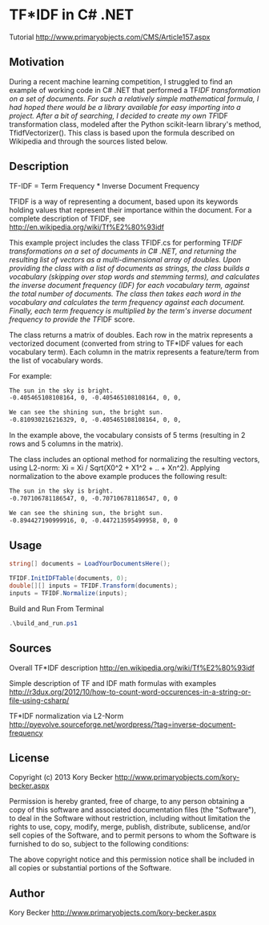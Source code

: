 # TF*IDF in C# .NET

Tutorial
http://www.primaryobjects.com/CMS/Article157.aspx

## Motivation

During a recent machine learning competition, I struggled to find an example of working code in C# .NET that performed a TF*IDF transformation on a set of documents. For such a relatively simple mathematical formula, I had hoped there would be a library available for easy importing into a project. After a bit of searching, I decided to create my own TF*IDF transformation class, modeled after the Python scikit-learn library's method, TfidfVectorizer(). This class is based upon the formula described on Wikipedia and through the sources listed below.

## Description

TF-IDF = Term Frequency * Inverse Document Frequency

TFIDF is a way of representing a document, based upon its keywords holding values that represent their importance within the document. For a complete description of TFIDF, see http://en.wikipedia.org/wiki/Tf%E2%80%93idf

This example project includes the class TFIDF.cs for performing TF*IDF transformations on a set of documents in C# .NET, and returning the resulting list of vectors as a multi-dimensional array of doubles. Upon providing the class with a list of documents as strings, the class builds a vocabulary (skipping over stop words and stemming terms), and calculates the inverse document frequency (IDF) for each vocabulary term, against the total number of documents. The class then takes each word in the vocabulary and calculates the term frequency against each document. Finally, each term frequency is multiplied by the term's inverse document frequency to provide the TF*IDF score.

The class returns a matrix of doubles. Each row in the matrix represents a vectorized document (converted from string to TF*IDF values for each vocabulary term). Each column in the matrix represents a feature/term from the list of vocabulary words.

For example:

```txt
The sun in the sky is bright.
-0.405465108108164, 0, -0.405465108108164, 0, 0,

We can see the shining sun, the bright sun.
-0.810930216216329, 0, -0.405465108108164, 0, 0,
```

In the example above, the vocabulary consists of 5 terms (resulting in 2 rows and 5 columns in the matrix).

The class includes an optional method for normalizing the resulting vectors, using L2-norm: Xi = Xi / Sqrt(X0^2 + X1^2 + .. + Xn^2). Applying normalization to the above example produces the following result:

```txt
The sun in the sky is bright.
-0.707106781186547, 0, -0.707106781186547, 0, 0

We can see the shining sun, the bright sun.
-0.894427190999916, 0, -0.447213595499958, 0, 0
```

## Usage

```cs
string[] documents = LoadYourDocumentsHere();

TFIDF.InitIDFTable(documents, 0);
double[][] inputs = TFIDF.Transform(documents);
inputs = TFIDF.Normalize(inputs);
```

Build and Run From Terminal

```ps1
.\build_and_run.ps1
```

## Sources

Overall TF*IDF description
http://en.wikipedia.org/wiki/Tf%E2%80%93idf

Simple description of TF and IDF math formulas with examples
http://r3dux.org/2012/10/how-to-count-word-occurences-in-a-string-or-file-using-csharp/

TF*IDF normalization via L2-Norm
http://pyevolve.sourceforge.net/wordpress/?tag=inverse-document-frequency

## License

Copyright (c) 2013 Kory Becker http://www.primaryobjects.com/kory-becker.aspx

Permission is hereby granted, free of charge, to any person obtaining a copy of this software and associated documentation files (the "Software"), to deal in the Software without restriction, including without limitation the rights to use, copy, modify, merge, publish, distribute, sublicense, and/or sell copies of the Software, and to permit persons to whom the Software is furnished to do so, subject to the following conditions:

The above copyright notice and this permission notice shall be included in all copies or substantial portions of the Software.

## Author

Kory Becker
http://www.primaryobjects.com/kory-becker.aspx
